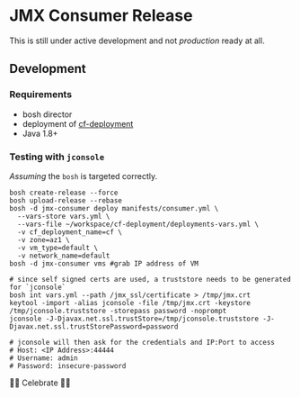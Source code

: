 # JMX Consumer Release

This is still under active development and not _production_ ready at all.

## Development

### Requirements

* bosh director
* deployment of [cf-deployment](https://github.com/cloudfoundry/cf-deployment)
* Java 1.8+

### Testing with `jconsole`

*Assuming* the `bosh` is targeted correctly.

```
bosh create-release --force
bosh upload-release --rebase
bosh -d jmx-consumer deploy manifests/consumer.yml \
  --vars-store vars.yml \
  --vars-file ~/workspace/cf-deployment/deployments-vars.yml \
  -v cf_deployment_name=cf \
  -v zone=az1 \
  -v vm_type=default \
  -v network_name=default
bosh -d jmx-consumer vms #grab IP address of VM

# since self signed certs are used, a truststore needs to be generated for `jconsole`
bosh int vars.yml --path /jmx_ssl/certificate > /tmp/jmx.crt
keytool -import -alias jconsole -file /tmp/jmx.crt -keystore /tmp/jconsole.truststore -storepass password -noprompt
jconsole -J-Djavax.net.ssl.trustStore=/tmp/jconsole.truststore -J-Djavax.net.ssl.trustStorePassword=password

# jconsole will then ask for the credentials and IP:Port to access
# Host: <IP Address>:44444
# Username: admin
# Password: insecure-password
```

🎂🎉 Celebrate 🎂🎉